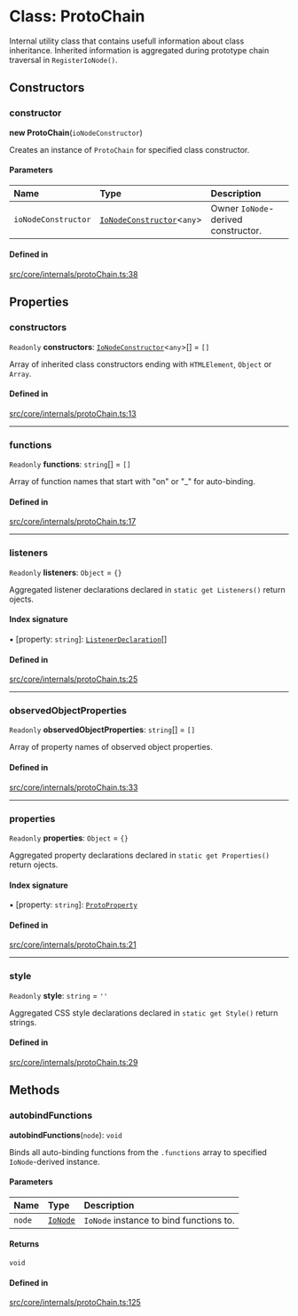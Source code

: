 # Class: ProtoChain

Internal utility class that contains usefull information about class inheritance.
Inherited information is aggregated during prototype chain traversal in `RegisterIoNode()`.

## Constructors

### constructor

**new ProtoChain**(`ioNodeConstructor`)

Creates an instance of `ProtoChain` for specified class constructor.

#### Parameters

| Name | Type | Description |
| :------ | :------ | :------ |
| `ioNodeConstructor` | [`IoNodeConstructor`](../interfaces/IoNodeConstructor.md)<`any`\> | Owner `IoNode`-derived constructor. |

#### Defined in

[src/core/internals/protoChain.ts:38](https://github.com/io-gui/io/blob/main/src/core/internals/protoChain.ts#L38)

## Properties

### constructors

 `Readonly` **constructors**: [`IoNodeConstructor`](../interfaces/IoNodeConstructor.md)<`any`\>[] = `[]`

Array of inherited class constructors ending with `HTMLElement`, `Object` or `Array`.

#### Defined in

[src/core/internals/protoChain.ts:13](https://github.com/io-gui/io/blob/main/src/core/internals/protoChain.ts#L13)

___

### functions

 `Readonly` **functions**: `string`[] = `[]`

Array of function names that start with "on" or "_" for auto-binding.

#### Defined in

[src/core/internals/protoChain.ts:17](https://github.com/io-gui/io/blob/main/src/core/internals/protoChain.ts#L17)

___

### listeners

 `Readonly` **listeners**: `Object` = `{}`

Aggregated listener declarations declared in `static get Listeners()` return ojects.

#### Index signature

▪ [property: `string`]: [`ListenerDeclaration`](../README.md#listenerdeclaration)[]

#### Defined in

[src/core/internals/protoChain.ts:25](https://github.com/io-gui/io/blob/main/src/core/internals/protoChain.ts#L25)

___

### observedObjectProperties

 `Readonly` **observedObjectProperties**: `string`[] = `[]`

Array of property names of observed object properties.

#### Defined in

[src/core/internals/protoChain.ts:33](https://github.com/io-gui/io/blob/main/src/core/internals/protoChain.ts#L33)

___

### properties

 `Readonly` **properties**: `Object` = `{}`

Aggregated property declarations declared in `static get Properties()` return ojects.

#### Index signature

▪ [property: `string`]: [`ProtoProperty`](ProtoProperty.md)

#### Defined in

[src/core/internals/protoChain.ts:21](https://github.com/io-gui/io/blob/main/src/core/internals/protoChain.ts#L21)

___

### style

 `Readonly` **style**: `string` = `''`

Aggregated CSS style declarations declared in `static get Style()` return strings.

#### Defined in

[src/core/internals/protoChain.ts:29](https://github.com/io-gui/io/blob/main/src/core/internals/protoChain.ts#L29)

## Methods

### autobindFunctions

**autobindFunctions**(`node`): `void`

Binds all auto-binding functions from the `.functions` array to specified `IoNode`-derived instance.

#### Parameters

| Name | Type | Description |
| :------ | :------ | :------ |
| `node` | [`IoNode`](IoNode.md) | `IoNode` instance to bind functions to. |

#### Returns

`void`

#### Defined in

[src/core/internals/protoChain.ts:125](https://github.com/io-gui/io/blob/main/src/core/internals/protoChain.ts#L125)
